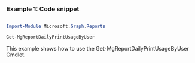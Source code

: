 ### Example 1: Code snippet

```powershell

Import-Module Microsoft.Graph.Reports

Get-MgReportDailyPrintUsageByUser

```
This example shows how to use the Get-MgReportDailyPrintUsageByUser Cmdlet.

